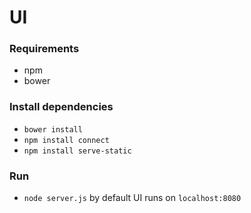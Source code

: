 # UI

### Requirements
* npm
* bower

### Install dependencies
* `bower install`
* `npm install connect`
* `npm install serve-static`


### Run
* `node server.js`
 by default UI runs on `localhost:8080`
